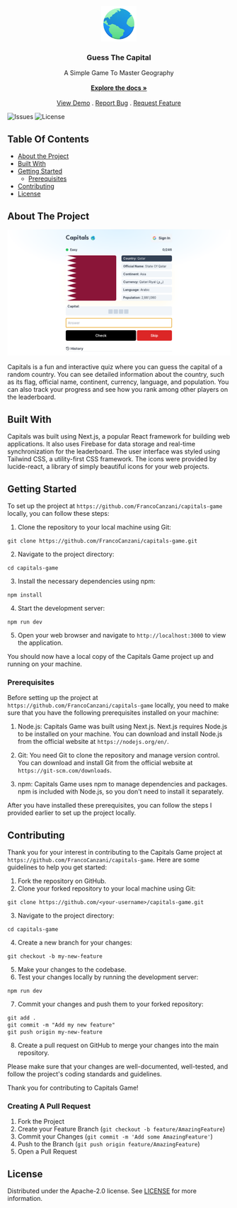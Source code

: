 <br/>
<p align="center">
  <a href="https://github.com/FrancoCanzani/capitals-game">
    <img src="public/world-icon.png" alt="Logo" width="80" height="80">
  </a>

  <h3 align="center">Guess The Capital</h3>

  <p align="center">
    A Simple Game To Master Geography
    <br/>
    <br/>
    <a href="https://github.com/FrancoCanzani/capitals-game"><strong>Explore the docs »</strong></a>
    <br/>
    <br/>
    <a href="https://github.com/FrancoCanzani/capitals-game">View Demo</a>
    .
    <a href="https://github.com/FrancoCanzani/capitals-game/issues">Report Bug</a>
    .
    <a href="https://github.com/FrancoCanzani/capitals-game/issues">Request Feature</a>
  </p>
</p>

![Issues](https://img.shields.io/github/issues/FrancoCanzani/capitals-game) ![License](https://img.shields.io/github/license/FrancoCanzani/capitals-game)

## Table Of Contents

- [About the Project](#about-the-project)
- [Built With](#built-with)
- [Getting Started](#getting-started)
  - [Prerequisites](#prerequisites)
- [Contributing](#contributing)
- [License](#license)

## About The Project

![Screen Shot](public/screenshot.png)

Capitals is a fun and interactive quiz where you can guess the capital of a random country. You can see detailed information about the country, such as its flag, official name, continent, currency, language, and population. You can also track your progress and see how you rank among other players on the leaderboard.

## Built With

Capitals was built using Next.js, a popular React framework for building web applications. It also uses Firebase for data storage and real-time synchronization for the leaderboard. The user interface was styled using Tailwind CSS, a utility-first CSS framework. The icons were provided by lucide-react, a library of simply beautiful icons for your web projects.

## Getting Started

To set up the project at `https://github.com/FrancoCanzani/capitals-game` locally, you can follow these steps:

1. Clone the repository to your local machine using Git:

```
git clone https://github.com/FrancoCanzani/capitals-game.git
```

2. Navigate to the project directory:

```
cd capitals-game
```

3. Install the necessary dependencies using npm:

```
npm install
```

4. Start the development server:

```
npm run dev
```

5. Open your web browser and navigate to `http://localhost:3000` to view the application.

You should now have a local copy of the Capitals Game project up and running on your machine.

### Prerequisites

Before setting up the project at `https://github.com/FrancoCanzani/capitals-game` locally, you need to make sure that you have the following prerequisites installed on your machine:

1. Node.js: Capitals Game was built using Next.js. Next.js requires Node.js to be installed on your machine. You can download and install Node.js from the official website at `https://nodejs.org/en/`.

2. Git: You need Git to clone the repository and manage version control. You can download and install Git from the official website at `https://git-scm.com/downloads`.

3. npm: Capitals Game uses npm to manage dependencies and packages. npm is included with Node.js, so you don't need to install it separately.

After you have installed these prerequisites, you can follow the steps I provided earlier to set up the project locally.

## Contributing

Thank you for your interest in contributing to the Capitals Game project at `https://github.com/FrancoCanzani/capitals-game`. Here are some guidelines to help you get started:

1. Fork the repository on GitHub.
2. Clone your forked repository to your local machine using Git:

```
git clone https://github.com/<your-username>/capitals-game.git
```

3. Navigate to the project directory:

```
cd capitals-game
```

4. Create a new branch for your changes:

```
git checkout -b my-new-feature
```

5. Make your changes to the codebase.
6. Test your changes locally by running the development server:

```
npm run dev
```

7. Commit your changes and push them to your forked repository:

```
git add .
git commit -m "Add my new feature"
git push origin my-new-feature
```

8. Create a pull request on GitHub to merge your changes into the main repository.

Please make sure that your changes are well-documented, well-tested, and follow the project's coding standards and guidelines.

Thank you for contributing to Capitals Game!

### Creating A Pull Request

1. Fork the Project
2. Create your Feature Branch (`git checkout -b feature/AmazingFeature`)
3. Commit your Changes (`git commit -m 'Add some AmazingFeature'`)
4. Push to the Branch (`git push origin feature/AmazingFeature`)
5. Open a Pull Request

## License

Distributed under the Apache-2.0 license. See [LICENSE](https://github.com/FrancoCanzani/capitals-game/blob/main/LICENSE.md) for more information.
